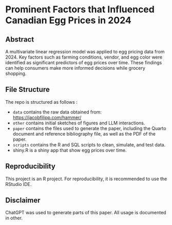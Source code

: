 # Prominent Factors that Influenced Canadian Egg Prices in 2024

## Abstract
A multivariate linear regression model was applied to egg pricing data from 2024. Key factors such as farming conditions, vendor, and egg color were identified as significant predictors of egg prices over time. These findings can help consumers make more informed decisions while grocery shopping.

## File Structure
The repo is structured as follows :

-   `data` contains the raw data obtained from: https://jacobfilipp.com/hammer/
-   `other` contains initial sketches of figures and LLM interactions.
-   `paper` contains the files used to generate the paper, including the Quarto document and reference bibliography file, as well as the PDF of the paper. 
-   `scripts` contains the R and SQL scripts to clean, simulate, and test data.
-   shiny.R is a shiny app that show egg prices over time. 
  
## Reproducibility 
This project is an R project.
For reproducibility, it is recommended to use the RStudio IDE.

## Disclaimer
ChatGPT was used to generate parts of this paper. All usage is documented in other. 
